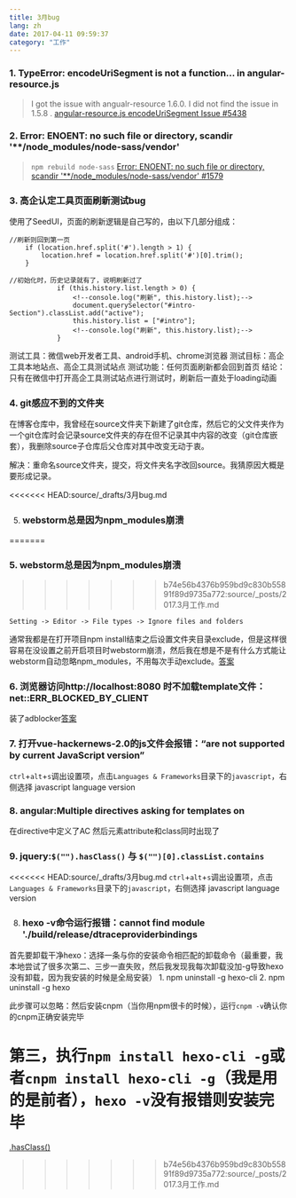 ```yaml
---
title: 3月bug
lang: zh
date: 2017-04-11 09:59:37
category: "工作"
---
```


### 1. TypeError: encodeUriSegment is not a function... in angular-resource.js

> I got the issue with angualr-resource 1.6.0. I did not find the issue in 1.5.8 . [angular-resource.js encodeUriSegment Issue #5438](https://github.com/angular/angular.js/issues/5438)

### 2. Error: ENOENT: no such file or directory, scandir '**/node_modules/node-sass/vendor'

> `npm rebuild node-sass` [Error: ENOENT: no such file or directory, scandir '**/node_modules/node-sass/vendor' #1579](https://github.com/sass/node-sass/issues/1579)

### 3. 高企认定工具页面刷新测试bug

使用了SeedUI，页面的刷新逻辑是自己写的，由以下几部分组成：

```
//刷新则回到第一页
    if (location.href.split('#').length > 1) {
        location.href = location.href.split('#')[0].trim();
    }
    
//初始化时，历史记录就有了，说明刷新过了
            if (this.history.list.length > 0) {
                <!--console.log("刷新", this.history.list);-->
                document.querySelector("#intro-Section").classList.add("active");
                this.history.list = ["#intro"];
                <!--console.log("刷新", this.history.list);-->
            }
```

测试工具：微信web开发者工具、android手机、chrome浏览器
测试目标：高企工具本地站点、高企工具测试站点
测试功能：任何页面刷新都会回到首页
结论：只有在微信中打开高企工具测试站点进行测试时，刷新后一直处于loading动画

### 4. git感应不到的文件夹

在博客仓库中，我曾经在source文件夹下新建了git仓库，然后它的父文件夹作为一个git仓库时会记录source文件夹的存在但不记录其中内容的改变（git仓库嵌套），我删除source子仓库后父仓库对其中改变无动于衷。

解决：重命名source文件夹，提交，将文件夹名字改回source。我猜原因大概是要形成记录。

<<<<<<< HEAD:source/_drafts/3月bug.md

5. ### webstorm总是因为npm_modules崩溃
=======
### 5. webstorm总是因为npm_modules崩溃
>>>>>>> b74e56b4376b959bd9c830b55891f89d9735a772:source/_posts/2017.3月工作.md

`Setting -> Editor -> File types -> Ignore files and folders`

通常我都是在打开项目npm install结束之后设置文件夹目录exclude，但是这样很容易在没设置之前开启项目时webstorm崩溃，然后我在想是不是有什么方式能让webstorm自动忽略npm_modules，不用每次手动exclude。[答案](http://www.cnblogs.com/chengwb/p/6183440.html)

### 6. 浏览器访问http://localhost:8080 时不加载template文件：net::ERR_BLOCKED_BY_CLIENT

装了adblocker[答案](http://stackoverflow.com/questions/23341765/getting-neterr-blocked-by-client-error-on-some-ajax-calls)

### 7. 打开vue-hackernews-2.0的js文件会报错：“are not supported by current JavaScript version”

`ctrl`+`alt`+`s`调出设置项，点击`Languages & Frameworks`目录下的`javascript`，右侧选择 javascript language version

### 8. angular:Multiple directives asking for templates on

在directive中定义了AC 然后元素attribute和class同时出现了

### 9. jquery:`$("").hasClass()` 与 `$("")[0].classList.contains`

<<<<<<< HEAD:source/_drafts/3月bug.md
`ctrl`+`alt`+`s`调出设置项，点击`Languages & Frameworks`目录下的`javascript`，右侧选择 javascript language version

8. ### hexo -v命令运行报错：cannot find module './build/release/dtraceproviderbindings

首先要卸载干净hexo：选择一条与你的安装命令相匹配的卸载命令（最重要，我本地尝试了很多次第二、三步一直失败，然后我发现我每次卸载没加-g导致hexo没有卸载，因为我安装的时候是全局安装）
    1. npm uninstall -g hexo-cli
    2. npm uninstall -g hexo

此步骤可以忽略：然后安装cnpm（当你用npm很卡的时候），运行`cnpm -v`确认你的cnpm正确安装完毕

第三，执行`npm install hexo-cli -g`或者`cnpm install hexo-cli -g`（我是用的是前者），`hexo -v`没有报错则安装完毕
=======
[.hasClass()](http://api.jquery.com/hasClass/)
>>>>>>> b74e56b4376b959bd9c830b55891f89d9735a772:source/_posts/2017.3月工作.md
